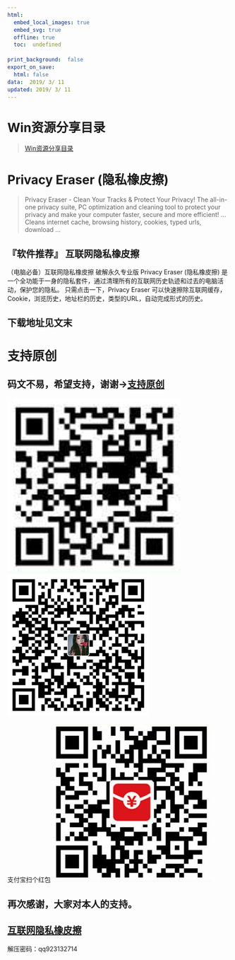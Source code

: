 ```yaml
---
html:
  embed_local_images: true
  embed_svg: true
  offline: true
  toc:  undefined

print_background:  false
export_on_save:
  html: false
data:  2019/ 3/ 11
updated: 2019/ 3/ 11
---
```


# Win资源分享目录

> [Win资源分享目录](https://blog.csdn.net/qq923132714/article/details/83108491 "Win资源分享目录")


# Privacy Eraser (隐私橡皮擦) 

> Privacy Eraser - Clean Your Tracks & Protect Your Privacy! The all-in-one privacy suite, PC optimization and cleaning tool to protect your privacy and make your computer faster, secure and more efficient! ... Cleans internet cache, browsing history, cookies, typed urls, download ...


## 『软件推荐』 互联网隐私橡皮擦

（电脑必备）互联网隐私橡皮擦 破解永久专业版
Privacy Eraser (隐私橡皮擦) 是一个全功能于一身的隐私套件，通过清理所有的互联网历史轨迹和过去的电脑活动，保护您的隐私。
只需点击一下，Privacy Eraser 可以快速擦除互联网缓存，Cookie，浏览历史，地址栏的历史，类型的URL，自动完成形式的历史。

## 下载地址见文末

# 支持原创
## 码文不易，希望支持，谢谢->**[支持原创](http://blog.csdn.net/qq923132714/article/details/79399145)**
![微信支付](https://raw.githubusercontent.com/923132714/my_picture/master/blog/support/weixin.png)![微信支付](https://raw.githubusercontent.com/923132714/my_picture/master/blog/support/支付宝.png)

支付宝扫个红包
![支付宝扫个红包](https://raw.githubusercontent.com/923132714/my_picture/master/blog/support/扫码领红包.png "扫码领红包")

## 再次感谢，大家对本人的支持。



## [ 互联网隐私橡皮擦](http://u16848854.ctfile.net/fs/16848854-349582092 " 互联网隐私橡皮擦")

解压密码：qq923132714
